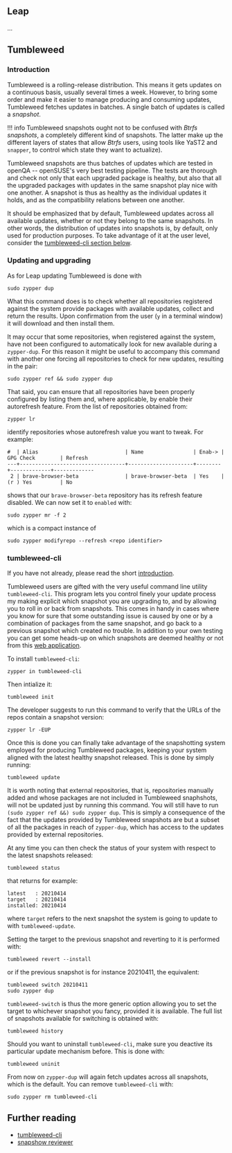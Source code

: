## Leap
...

## Tumbleweed
### Introduction
Tumbleweed is a rolling-release distribution. This means it gets updates on a continuous basis, usually several times a week. However, to bring some order and make it easier to manage producing and consuming updates, Tumbleweed fetches updates in batches. A single batch of updates is called a _snapshot_.

!!! info
    Tumbleweed snapshots ought not to be confused with _Btrfs snapshots_, a completely different kind of snapshots. The latter make up the different layers of states that allow _Btrfs_ users, using tools like YaST2 and `snapper`, to control which state they want to actualize).

Tumbleweed snapshots are thus batches of updates which are tested in openQA -- openSUSE's very best testing pipeline. The tests are thorough and check not only that each upgraded package is healthy, but also that all the upgraded packages with updates in the same snapshot play nice with one another. A snapshot is thus as healthy as the individual updates it holds, and as the compatibility relations between one another.

It should be emphasized that by default, Tumbleweed updates across all available updates, whether or not they belong to the same snapshots. In other words, the distribution of updates into snapshots is, by default, only used for production purposes. To take advantage of it at the user level, consider the [tumbleweed-cli section below](#tumbleweed-cli).

### Updating and upgrading
As for Leap updating Tumbleweed is done with

`sudo zypper dup`

What this command does is to check whether all repositories registered against the system provide packages with available updates, collect and return the results. Upon confirmation from the user (`y` in a terminal window) it will download and then install them.

It may occur that some repositories, when registered against the system, have not been configured to automatically look for new available during a `zypper-dup`. For this reason it might be useful to accompany this command with another one forcing all repositories to check for new updates, resulting in the pair:

`sudo zypper ref && sudo zypper dup`

That said, you can ensure that all repositories have been properly configured by listing them and, where applicable, by enable their autorefresh feature. From the list of repositories obtained from:

`zypper lr`

identify repositories whose autorefresh value you want to tweak. For example:

```
#  | Alias                            | Name                | Enab-> | GPG Check        | Refresh
---+----------------------------------+---------------------+--------+-------------+-------------
 2 | brave-browser-beta               | brave-browser-beta  | Yes    | (r ) Yes         | No
```

shows that our `brave-browser-beta` repository has its refresh feature disabled. We can now set it to `enabled` with:

`sudo zypper mr -f 2`

which is a compact instance of 

`sudo zypper modifyrepo --refresh <repo identifier>` 

### tumbleweed-cli
If you have not already, please read the short [introduction](#introduction).

Tumbleweed users are gifted with the very useful command line utility `tumbleweed-cli`. This program lets you control finely your update process my making explicit which snapshot you are upgrading to, and by allowing you to roll in or back from snapshots. This comes in handy in cases where you know for sure that some outstanding issue is caused by one or by a combination of packages from the same snapshot, and go back to a previous snapshot which created no trouble. In addition to your own testing you can get some heads-up on which snapshots are deemed healthy or not from this [web application](https://review.tumbleweed.boombatower.com/).

To install `tumbleweed-cli`:

`zypper in tumbleweed-cli`

Then intialize it:

`tumbleweed init`

The developer suggests to run this command to verify that the URLs of the repos contain a snapshot version:

`zypper lr -EUP`

Once this is done you can finally take advantage of the snapshotting system employed for producing Tumbleweed packages, keeping your system aligned with the latest healthy snapshot released. This is done by simply running:

`tumbleweed update`

It is worth noting that external repositories, that is, repositories manually added and whose packages are not included in Tumbleweed snaphshots, will not be updated just by running this command. You will still have to run `(sudo zypper ref &&) sudo zypper dup`. This is simply a consequence of the fact that the updates provided by Tumbleweed snapshots are but a subset of all the packages in reach of `zypper-dup`, which has access to the updates provided by external repositories.

At any time you can then check the status of your system with respect to the latest snapshots released:

`tumbleweed status`

that returns for example:

```
latest   : 20210414
target   : 20210414
installed: 20210414
```

where `target` refers to the next snapshot the system is going to update to with `tumbleweed-update`.

Setting the target to the previous snapshot and reverting to it is performed with:

`tumbleweed revert --install`

or if the previous snapshot is for instance 20210411, the equivalent:

```
tumbleweed switch 20210411
sudo zypper dup
```

`tumbleweed-switch` is thus the more generic option allowing you to set the target to whichever snapshot you fancy, provided it is available. The full list of snapshots available for switching is obtained with:

`tumbleweed history`

Should you want to uninstall `tumbleweed-cli`, make sure you deactive its particular update mechanism before. This is done with:

`tumbleweed uninit`

From now on `zypper-dup` will again fetch updates across all snapshots, which is the default. You can remove `tumbleweed-cli` with:

`sudo zypper rm tumbleweed-cli`

## Further reading
* [tumbleweed-cli](https://github.com/boombatower/tumbleweed-cli)
* [snapshow reviewer](https://review.tumbleweed.boombatower.com/)